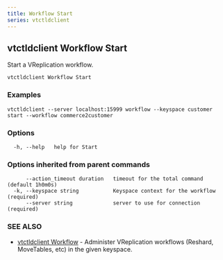 ```yaml
---
title: Workflow Start
series: vtctldclient
---
```

## vtctldclient Workflow Start

Start a VReplication workflow.

```
vtctldclient Workflow Start
```

### Examples

```
vtctldclient --server localhost:15999 workflow --keyspace customer start --workflow commerce2customer
```

### Options

```
  -h, --help   help for Start
```

### Options inherited from parent commands

```
      --action_timeout duration   timeout for the total command (default 1h0m0s)
  -k, --keyspace string           Keyspace context for the workflow (required)
      --server string             server to use for connection (required)
```

### SEE ALSO

* [vtctldclient Workflow](../)	 - Administer VReplication workflows (Reshard, MoveTables, etc) in the given keyspace.

